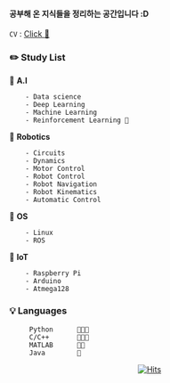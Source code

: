 
#### 공부해 온 지식들을 정리하는 공간입니다 :D

`CV` : [Click 🍑](https://www.notion.so/24972913/Lee-Jong-Soo-9fc0f3e345104d69a49006082b8af375)

### **✏️ Study List**
  
🔹 **A.I**

        - Data science
        - Deep Learning
        - Machine Learning
        - Reinforcement Learning 🍑
        
🔹 **Robotics**        
        
        - Circuits
        - Dynamics        
        - Motor Control
        - Robot Control         
        - Robot Navigation
        - Robot Kinematics
        - Automatic Control             
        
       
🔹 **OS**

        - Linux
        - ROS
        
🔹 **IoT**

        - Raspberry Pi
        - Arduino
        - Atmega128
       
        

### 💡 Languages

         Python      🍑🍑🍑
         C/C++       🍑🍑🍑
         MATLAB      🍑🍑
         Java        🍑


<div align="center">
        
[![Hits](https://hits.seeyoufarm.com/api/count/incr/badge.svg?url=https%3A%2F%2Fgithub.com%2Fdldnxks12%2Fhit-counter&count_bg=%23E783DA&title_bg=%23070707&icon=icq.svg&icon_color=%23EDE0E8&title=hits&edge_flat=false)](https://hits.seeyoufarm.com)  
        
</div>

